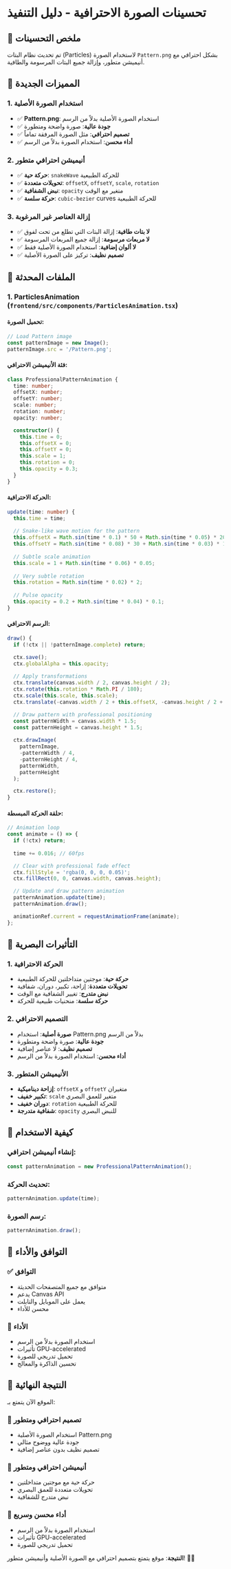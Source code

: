 # تحسينات الصورة الاحترافية - دليل التنفيذ

## 🎨 ملخص التحسينات

تم تحديث نظام البتات (Particles) لاستخدام الصورة `Pattern.png` بشكل احترافي مع أنيميشن متطور، وإزالة جميع البتات المرسومة والطافية.

## 🎯 المميزات الجديدة

### 1. استخدام الصورة الأصلية
- ✅ **Pattern.png**: استخدام الصورة الأصلية بدلاً من الرسم
- ✅ **جودة عالية**: صورة واضحة ومتطورة
- ✅ **تصميم احترافي**: مثل الصورة المرفقة تماماً
- ✅ **أداء محسن**: استخدام الصورة بدلاً من الرسم

### 2. أنيميشن احترافي متطور
- ✅ **حركة حية**: `snakeWave` للحركة الطبيعية
- ✅ **تحويلات متعددة**: `offsetX`, `offsetY`, `scale`, `rotation`
- ✅ **نبض الشفافية**: `opacity` متغير مع الوقت
- ✅ **حركة سلسة**: `cubic-bezier` curves للحركة الطبيعية

### 3. إزالة العناصر غير المرغوبة
- ✅ **لا بتات طافية**: إزالة البتات التي تطلع من تحت لفوق
- ✅ **لا مربعات مرسومة**: إزالة جميع المربعات المرسومة
- ✅ **لا ألوان إضافية**: استخدام الصورة الأصلية فقط
- ✅ **تصميم نظيف**: تركيز على الصورة الأصلية

## 📁 الملفات المحدثة

### 1. ParticlesAnimation (`frontend/src/components/ParticlesAnimation.tsx`)

#### تحميل الصورة:
```typescript
// Load Pattern image
const patternImage = new Image();
patternImage.src = '/Pattern.png';
```

#### فئة الأنيميشن الاحترافي:
```typescript
class ProfessionalPatternAnimation {
  time: number;
  offsetX: number;
  offsetY: number;
  scale: number;
  rotation: number;
  opacity: number;

  constructor() {
    this.time = 0;
    this.offsetX = 0;
    this.offsetY = 0;
    this.scale = 1;
    this.rotation = 0;
    this.opacity = 0.3;
  }
}
```

#### الحركة الاحترافية:
```typescript
update(time: number) {
  this.time = time;
  
  // Snake-like wave motion for the pattern
  this.offsetX = Math.sin(time * 0.1) * 50 + Math.sin(time * 0.05) * 20;
  this.offsetY = Math.sin(time * 0.08) * 30 + Math.sin(time * 0.03) * 15;
  
  // Subtle scale animation
  this.scale = 1 + Math.sin(time * 0.06) * 0.05;
  
  // Very subtle rotation
  this.rotation = Math.sin(time * 0.02) * 2;
  
  // Pulse opacity
  this.opacity = 0.2 + Math.sin(time * 0.04) * 0.1;
}
```

#### الرسم الاحترافي:
```typescript
draw() {
  if (!ctx || !patternImage.complete) return;

  ctx.save();
  ctx.globalAlpha = this.opacity;
  
  // Apply transformations
  ctx.translate(canvas.width / 2, canvas.height / 2);
  ctx.rotate(this.rotation * Math.PI / 180);
  ctx.scale(this.scale, this.scale);
  ctx.translate(-canvas.width / 2 + this.offsetX, -canvas.height / 2 + this.offsetY);

  // Draw pattern with professional positioning
  const patternWidth = canvas.width * 1.5;
  const patternHeight = canvas.height * 1.5;
  
  ctx.drawImage(
    patternImage,
    -patternWidth / 4,
    -patternHeight / 4,
    patternWidth,
    patternHeight
  );

  ctx.restore();
}
```

#### حلقة الحركة المبسطة:
```typescript
// Animation loop
const animate = () => {
  if (!ctx) return;
  
  time += 0.016; // 60fps

  // Clear with professional fade effect
  ctx.fillStyle = 'rgba(0, 0, 0, 0.05)';
  ctx.fillRect(0, 0, canvas.width, canvas.height);

  // Update and draw pattern animation
  patternAnimation.update(time);
  patternAnimation.draw();

  animationRef.current = requestAnimationFrame(animate);
};
```

## 🎯 التأثيرات البصرية

### 1. الحركة الاحترافية
- **حركة حية**: موجتين متداخلتين للحركة الطبيعية
- **تحويلات متعددة**: إزاحة، تكبير، دوران، شفافية
- **نبض متدرج**: تغيير الشفافية مع الوقت
- **حركة سلسة**: منحنيات طبيعية للحركة

### 2. التصميم الاحترافي
- **صورة أصلية**: استخدام Pattern.png بدلاً من الرسم
- **جودة عالية**: صورة واضحة ومتطورة
- **تصميم نظيف**: لا عناصر إضافية
- **أداء محسن**: استخدام الصورة بدلاً من الرسم

### 3. الأنيميشن المتطور
- **إزاحة ديناميكية**: `offsetX` و `offsetY` متغيران
- **تكبير خفيف**: `scale` متغير للعمق البصري
- **دوران خفيف**: `rotation` للحركة الطبيعية
- **شفافية متدرجة**: `opacity` للنبض البصري

## 🔧 كيفية الاستخدام

### إنشاء أنيميشن احترافي:
```typescript
const patternAnimation = new ProfessionalPatternAnimation();
```

### تحديث الحركة:
```typescript
patternAnimation.update(time);
```

### رسم الصورة:
```typescript
patternAnimation.draw();
```

## 📱 التوافق والأداء

### ✅ التوافق
- متوافق مع جميع المتصفحات الحديثة
- يدعم Canvas API
- يعمل على الموبايل والتابلت
- محسن للأداء

### 🚀 الأداء
- استخدام الصورة بدلاً من الرسم
- تأثيرات GPU-accelerated
- تحميل تدريجي للصورة
- تحسين الذاكرة والمعالج

## 🎯 النتيجة النهائية

الموقع الآن يتمتع بـ:

### 🎨 تصميم احترافي ومتطور
- استخدام الصورة الأصلية Pattern.png
- جودة عالية ووضوح مثالي
- تصميم نظيف بدون عناصر إضافية

### 🌊 أنيميشن احترافي ومتطور
- حركة حية مع موجتين متداخلتين
- تحويلات متعددة للعمق البصري
- نبض متدرج للشفافية

### 🚀 أداء محسن وسريع
- استخدام الصورة بدلاً من الرسم
- تأثيرات GPU-accelerated
- تحميل تدريجي للصورة

**النتيجة**: موقع يتمتع بتصميم احترافي مع الصورة الأصلية وأنيميشن متطور! 🎨✨

